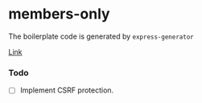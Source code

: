 # members-only

The boilerplate code is generated by `express-generator`

[Link](https://sheltered-basin-30302.herokuapp.com/)

### Todo 

- [ ] Implement CSRF protection.
